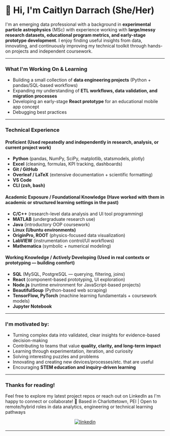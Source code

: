 
# 👋 Hi, I'm Caitlyn Darrach (She/Her)

I'm an emerging data professional with a background in **experimental particle astrophysics** (MSc) with experience working with **large/messy research datasets, educational program metrics, and early-stage prototype development**. I enjoy finding useful insights from data, innovating, and continuously improving my technical toolkit through hands-on projects and independent coursework. 

---

### What I'm Working On & Learning
- Building a small collection of **data engineering projects** (Python + pandas/SQL-based workflows)
- Expanding my understanding of **ETL workflows, data validation, and migration processes**
- Developing an early-stage **React prototype** for an educational mobile app concept
- Debugging best practices

---

### Technical Experience

#### Proficient  (Used repeatedly and independently in research, analysis, or current project work)
- **Python** (pandas, NumPy, SciPy, matplotlib, statsmodels, plotly)  
- **Excel** (cleaning, formulas, KPI tracking, dashboards)  
- **Git / GitHub**  
- **Overleaf / LaTeX** (extensive documentation + scientific formatting)  
- **VS Code**  
- **CLI (zsh, bash)**  

#### Academic Exposure / Foundational Knowledge  (Have worked with them in academic or structured learning settings in the past)
- **C/C++** (research-level data analysis and UI tool programming)  
- **MATLAB** (undergraduate research use)  
- **Java** (introductory OOP coursework)  
- **Linux (Ubuntu environments)**  
- **OriginPro, ROOT** (physics-focused data visualization)  
- **LabVIEW** (instrumentation control/UI workflows)  
- **Mathematica** (symbolic + numerical modeling)  

#### Working Knowledge / Actively Developing  (Used in real contexts or prototyping — building comfort)
- **SQL** (MySQL, PostgreSQL — querying, filtering, joins)  
- **React** (component-based prototyping, UI exploration)  
- **Node.js** (runtime environment for JavaScript-based projects)  
- **BeautifulSoup** (Python-based web scraping)  
- **TensorFlow, PyTorch** (machine learning fundamentals + coursework models)  
- **Jupyter Notebook**  

---

### I'm motivated by:
- Turning complex data into validated, clear insights for evidence-based decision-making
- Contributing to teams that value **quality, clarity, and long-term impact**
- Learning through experimentation, iteration, and curiosity
- Solving interesting puzzles and problems
- Innovating and creating new devices/processes/etc. that are useful
- Encouraging **STEM education and inquiry-driven learning**  

---

### Thanks for reading!
Feel free to explore my latest project repos or reach out on LinkedIn as I'm happy to connect or collaborate!
📍 Based in Charlottetown, PEI | Open to remote/hybrid roles in data analytics, engineering or technical learning pathways
<div align="center"><a href="https://www.linkedin.com/in/cdarrach/" target="_blank">
<img src=https://img.shields.io/badge/linkedin-%231E77B5.svg?&style=for-the-badge&logo=linkedin&logoColor=white alt=linkedin style="margin-bottom: 5px;" />
</a>  
</div>  

---



  
